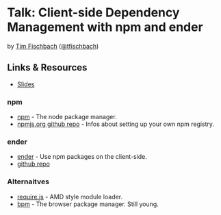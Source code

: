 # Talk: Client-side Dependency Management with npm and ender

by [Tim Fischbach](http://github.com/tf) ([@tfischbach](http://twitter.com/tfischbach))

## Links & Resources

* [Slides](http://tf.github.com/clientside-npm-talk/slides)

### npm

* [npm](http://npmjs.org) - The node package manager.
* [npmjs.org github repo](http://github.com/npm/npmjs.org.git) - Infos about setting up your own npm registry.

### ender

* [ender](http://ender.no.de) - Use npm packages on the client-side.
* [github repo](http://github.com/ender/Ender)

### Alternaitves

* [require.js](http://requirejs.org) - AMD style module loader. 
* [bpm](http://getbpm.org) - The browser package manager. Still young.